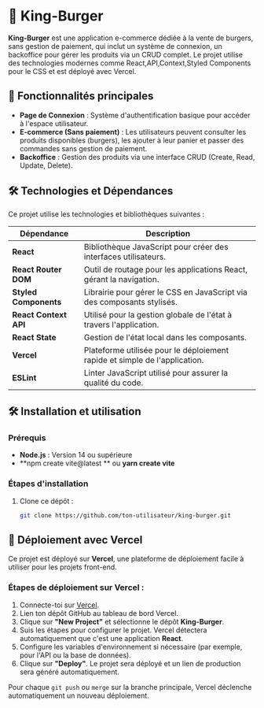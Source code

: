 # 🍔 King-Burger

**King-Burger** est une application e-commerce dédiée à la vente de burgers, sans gestion de paiement, qui inclut un système de connexion, un backoffice pour gérer les produits via un CRUD complet. Le projet utilise des technologies modernes comme React,API,Context,Styled Components pour le CSS et est déployé avec Vercel.

## 🚀 Fonctionnalités principales

- **Page de Connexion** : Système d'authentification basique pour accéder à l'espace utilisateur.
- **E-commerce (Sans paiement)** : Les utilisateurs peuvent consulter les produits disponibles (burgers), les ajouter à leur panier et passer des commandes sans gestion de paiement.
- **Backoffice** : Gestion des produits via une interface CRUD (Create, Read, Update, Delete).

## 🛠️ Technologies et Dépendances

Ce projet utilise les technologies et bibliothèques suivantes :

| Dépendance            | Description                                                                 |
|-----------------------|-----------------------------------------------------------------------------|
| **React**             | Bibliothèque JavaScript pour créer des interfaces utilisateurs.              |
| **React Router DOM**  | Outil de routage pour les applications React, gérant la navigation.          |
| **Styled Components** | Librairie pour gérer le CSS en JavaScript via des composants stylisés.       |
| **React Context API** | Utilisé pour la gestion globale de l'état à travers l'application.           |
| **React State**       | Gestion de l'état local dans les composants.                                 |
| **Vercel**            | Plateforme utilisée pour le déploiement rapide et simple de l'application.   |
| **ESLint**            | Linter JavaScript utilisé pour assurer la qualité du code.                   |



## 🛠️ Installation et utilisation

### Prérequis
- **Node.js** : Version 14 ou supérieure
- **npm create vite@latest ** ou **yarn create vite**

### Étapes d'installation

1. Clone ce dépôt :

   ```bash
   git clone https://github.com/ton-utilisateur/king-burger.git

## 🚀 Déploiement avec Vercel

Ce projet est déployé sur **Vercel**, une plateforme de déploiement facile à utiliser pour les projets front-end.

### Étapes de déploiement sur Vercel :

1. Connecte-toi sur [Vercel](https://vercel.com/).
2. Lien ton dépôt GitHub au tableau de bord Vercel.
3. Clique sur **"New Project"** et sélectionne le dépôt **King-Burger**.
4. Suis les étapes pour configurer le projet. Vercel détectera automatiquement que c'est une application **React**.
5. Configure les variables d'environnement si nécessaire (par exemple, pour l'API ou la base de données).
6. Clique sur **"Deploy"**. Le projet sera déployé et un lien de production sera généré automatiquement.

Pour chaque `git push` ou `merge` sur la branche principale, Vercel déclenche automatiquement un nouveau déploiement.

